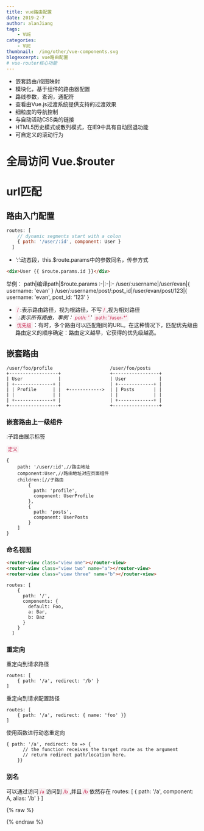 ```yaml
---
title: vue路由配置
date: 2019-2-7
author: alanJiang
tags:
    - VUE
categories:
    - VUE
thumbnail:  /img/other/vue-components.svg
blogexcerpt: vue路由配置
# vue-router核心功能
---
```

- 嵌套路由/视图映射
- 模块化，基于组件的路由器配置
- 路线参数，查询，通配符
- 查看由Vue.js过渡系统提供支持的过渡效果
- 细粒度的导航控制
- 与自动活动CSS类的链接
- HTML5历史模式或散列模式，在IE9中具有自动回退功能
- 可自定义的滚动行为

# 全局访问 Vue.$router

# url匹配
## 路由入门配置
```javascript 1.6
routes: [
    // dynamic segments start with a colon
    { path: '/user/:id', component: User }
  ]
```
- ‘:’:动态段，this.$route.params中的参数同名，传参方式
```html
<div>User {{ $route.params.id }}</div>
```
举例：
path|编译path|$route.params
:-|:-|:-
/user/:username|/user/evan|{ username: 'evan' }
/user/:username/post/:post_id|/user/evan/post/123|{ username: 'evan', post_id: '123' }

- <t>/</t>:表示路由路径，视为根路径，不写<t>/</t>,视为相对路径
- <t>*</t>:表示所有路由，事例：<t>path: '*'</t> <t>path: '/user-*'</t> 
- <t>优先级</t>：有时，多个路由可以匹配相同的URL。在这种情况下，匹配优先级由路由定义的顺序确定：路由定义越早，它获得的优先级越高。

## 嵌套路由
```
/user/foo/profile                     /user/foo/posts
+------------------+                  +-----------------+
| User             |                  | User            |
| +--------------+ |                  | +-------------+ |
| | Profile      | |  +------------>  | | Posts       | |
| |              | |                  | |             | |
| +--------------+ |                  | +-------------+ |
+------------------+                  +-----------------+
```

### 嵌套路由上一级组件
<router-view></router-view>:子路由展示标签

<t>定义</t>
```ecmascript 6
{ 
    path: '/user/:id',//路由地址
    component:User,//路由地址对应页面组件
    children:[//子路由
        {
          path: 'profile',
          component: UserProfile
        },
        {
          path: 'posts',
          component: UserPosts
        }
    ]
}
```

### 命名视图
```html
<router-view class="view one"></router-view>
<router-view class="view two" name="a"></router-view>
<router-view class="view three" name="b"></router-view>
```
```ecmascript 6
routes: [
    {
      path: '/',
      components: {
        default: Foo,
        a: Bar,
        b: Baz
      }
    }
  ]
```
### 重定向
重定向到请求路径
```ecmascript 6
routes: [
    { path: '/a', redirect: '/b' }
]
```
重定向到请求配置路径
```ecmascript 6
routes: [
    { path: '/a', redirect: { name: 'foo' }}
]
```
使用函数进行动态重定向
```ecmascript 6
{ path: '/a', redirect: to => {
      // the function receives the target route as the argument
      // return redirect path/location here.
    }}
```
### 别名
可以通过访问<t>/a</t>访问到<t>/b</t>,并且<t>/b</t>依然存在
routes: [
    { path: '/a', component: A, alias: '/b' }
  ]

{% raw %}
<style>

t{
     padding: 2px 4px;
     font-size: 90%;
     color: #c7254e;
     background-color: #f9f2f4;
     border-radius: 4px;
 }
 
</style>
{% endraw %}
